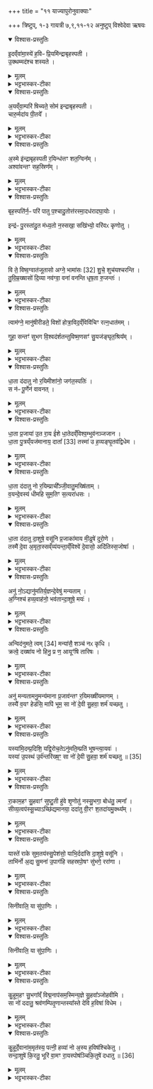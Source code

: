+++
title = "११ याज्यापुरोनुवाक्याः"

+++
त्रिष्टुप्, १-३ गायत्री
७,९,११-१२ अनुष्टुप्
विश्वेदेवा ऋषयः
<details open><summary>विश्वास-प्रस्तुतिः</summary>

इ॒दव्ँवा॑मा॒स्ये॑ ह॒विᳶ प्रि॒यमि॑न्द्राबृहस्पती ।  
उ॒क्थम्मद॑श्च शस्यते ।
</details>

<details><summary>मूलम्</summary>

इ॒दव्ँवा॑मा॒स्ये॑ ह॒विᳶ प्रि॒यमि॑न्द्राबृहस्पती ।  
उ॒क्थम्मद॑श्च शस्यते ।
</details>

<details><summary>भट्टभास्कर-टीका</summary>

1अथ याज्याकाण्डं वैश्वदेवं 'यं कामयेत राजन्यमनपोब्धो जायेत वृत्रान् घ्नंश्चरेदिति तस्मा एतमैन्द्राबार्हस्पत्यं चरुं निर्वपेत्' इत्यस्य पुरोनुवाक्या - इदं वामिति गायत्री ॥ हे इन्द्राबृहस्पती वां युवयोरास्ये इदं प्रियं हविः आस्यस्थमेवेदं मन्तव्यम्, न यत्नसाध्यम् । यद्वा - इदं हविः युवयोरास्ये जुहोमीति शेषः । उक्थं शस्त्रं तदपि होत्रा शस्यते युवयोः प्रियम् । मदश्च मदहेतुश्च युवयोः । यद्वा - उक्थं शस्त्रं, मदः प्रतिगरः, तदुभयमपि युवयोः प्रियत्वात् शस्यते एव इदं हविरपि युवयोः प्रियत्वात् मया हूयते इति । यद्वा - उक्थं मदश्च शस्यते, यदर्थं स सोम एवेदं हविः । याभ्यां वोक्थं मदश्च शस्यते तयोर्युवयोरिदं हविरिति ॥
</details>

<details open><summary>विश्वास-प्रस्तुतिः</summary>

अ॒यव्ँवा॒म्परि॑ षिच्यते॒ सोम॑ इन्द्राबृहस्पती ।   
चारु॒र्मदा॑य पी॒तये᳚ ।
</details>

<details><summary>मूलम्</summary>

अ॒यव्ँवा॒म्परि॑ षिच्यते॒ सोम॑ इन्द्राबृहस्पती ।   
चारु॒र्मदा॑य पी॒तये᳚ ।
</details>

<details><summary>भट्टभास्कर-टीका</summary>

2अथ तत्रैव पुरोनुवाक्या विकल्प्यते - अयं वामिति गायत्री ॥ हे इन्द्राबृहस्पती अयं सोमः सोमसदृशं हविः चारुः दीप्तिमान् मदनसमर्थो वा । वां युवयोः मदाय मदार्थं पीतये पानाय परिषिच्यते सर्वतः पूर्यते । 'क्तिच्क्तौ च' इति क्तिच् ॥
</details>

<details open><summary>विश्वास-प्रस्तुतिः</summary>

अ॒स्मे इ॑न्द्राबृहस्पती र॒यिन्ध॑त्तꣳ शत॒ग्विन᳚म् ।   
अश्वा॑वन्तꣳ सह॒स्रिण᳚म् ।
</details>

<details><summary>मूलम्</summary>

अ॒स्मे इ॑न्द्राबृहस्पती र॒यिन्ध॑त्तꣳ शत॒ग्विन᳚म् ।   
अश्वा॑वन्तꣳ सह॒स्रिण᳚म् ।
</details>

<details><summary>भट्टभास्कर-टीका</summary>

3पुनश्च विकल्पः - अस्मे इति गायत्री ॥ हे इन्द्राबृहस्पते अस्मे अस्मभ्यम् । 'सुपां सुलुक्' इति शेआदेशः, 'शे' इति प्रगृह्यत्वम् । रयिं धनं धत्तं दत्तम् । रयिर्विशेष्यते - शतग्विनं शतसंख्याकानां बहूनां गवां समाहारश्शतगवं, 'गोरतद्धितलुकि' इति टच्समासान्तः, तद्वन्तं शतग्विनं, अकारलोपश्छान्दसः । अश्वावन्तं अश्वैस्तद्वन्तम् । 'मन्त्रे सोमाश्व' इति दीर्घत्वम् । कियद्भिरश्वैस्तद्वन्तम्? सहस्रिणं सहस्रसङ्ख्यैः गोभ्योपि बहुतरैरश्वैः अन्यैर्वा गजादिभिस्तद्वन्तम् । ईदृशं रयिं अस्मभ्यं धत्तं अस्मामु स्थापयतम् ॥
</details>

<details open><summary>विश्वास-प्रस्तुतिः</summary>

बृह॒स्पति॑र्न॒ᳶ परि॑ पातु प॒श्चादु॒तोत्त॑रस्मा॒दध॑रादघा॒योः ।  

इन्द्र॑ᳶ पु॒रस्ता॑दु॒त म॑ध्य॒तो न॒स्सखा॒ सखि॑भ्यो॒ वरि॑वᳵ कृणोतु ।  
</details>

<details><summary>मूलम्</summary>

बृह॒स्पति॑र्न॒ᳶ परि॑ पातु प॒श्चादु॒तोत्त॑रस्मा॒दध॑रादघा॒योः ।  

इन्द्र॑ᳶ पु॒रस्ता॑दु॒त म॑ध्य॒तो न॒स्सखा॒ सखि॑भ्यो॒ वरि॑वᳵ कृणोतु ।  
</details>

<details><summary>भट्टभास्कर-टीका</summary>

4अथ याज्या - बृहस्पतिर्न इति त्रिष्टुप् ॥ बृहस्पतिः नः अस्मान् परिपातु सर्वैः प्रकारैः रक्षतु । पश्चादपरस्यां दिशि अवस्थितात् अघायोः अघं पापं योस्मभ्यमिच्छति तस्मात् पुरुषान्नः पातु । 'छन्दसि परेच्छायामपि' इति क्यच्, 'न छन्दसि' इतीत्वाभावः । उत अपि च उत्तरस्मादुत्तरदिगवस्थितात् अघायोर्नः पातु । अधरात् दक्षिणदिगवस्थिताच्चाघायोर्नः पातु, भूगोळे दक्षिणस्याधरत्वात् । इन्द्रश्च नोस्मान्पुरस्तात्पूर्वतः पातु पूर्वस्यां दिश्यवस्थितात् अघायोः नः पातु । उत अपि च मध्यतः मध्यदिग्व्यवस्थिताच्च । किंच – सखा समानख्यानः सखिभ्यः समानख्यानेभ्यः यजमानेभ्यः वरिवः धनं कृणोतु ददातु । कः? आनन्तर्यादिन्द्रः ॥
</details>

<details open><summary>विश्वास-प्रस्तुतिः</summary>

वि ते॒ विष्व॒ग्वात॑जूतासो अग्ने॒ भामा॑सः [32]  शु॒चे॒ शुच॑यश्चरन्ति ।  
तु॒वि॒म्र॒ख्षासो॑ दि॒व्या नव॑ग्वा॒ वना॑ वनन्ति धृष॒ता रु॒जन्तः॑ ।
</details>

<details><summary>मूलम्</summary>

वि ते॒ विष्व॒ग्वात॑जूतासो अग्ने॒ भामा॑सः [32]  शु॒चे॒ शुच॑यश्चरन्ति ।  
तु॒वि॒म्र॒ख्षासो॑ दि॒व्या नव॑ग्वा॒ वना॑ वनन्ति धृष॒ता रु॒जन्तः॑ ।
</details>

<details><summary>भट्टभास्कर-टीका</summary>

5'मेध्या च वा एतस्यामेध्या च तनुवौ संसृज्येते । यस्याहिताग्नेरन्यैरग्निभिरग्नयस्संसृज्यन्ते । अग्नये विविचये पुरोडाशमष्टाकपालं निर्वपेत्' इत्यस्य पुरोनुवाक्या - वि ते इति त्रिष्टुप् ॥ हे अग्ने ते तव विष्वक् नानागतिः वातजूतासः वातेन जूताः प्रेरिताः वातजूतासः । जु इति सौत्रो धातुः, जुवः कर्मणि निष्ठायां छान्दसं दीर्घत्वम्, 'आज्जसेरसुक्', तृतीया कर्मणि' इति पूर्वपदप्रकृतिस्वरत्वम् । यद्वा - वातस्येव जूतं वेगो येषामिति वातजूतासः । भामासः भासनशीलाः क्रूररूपा वा हे शुचे दीप्त शुचयः दीप्तयः तव विचरन्ति विष्वग्गमनाः ।   
किंच – तुविम्रक्षासः बहुशूद्धयः बहूनां वा शोधनाः । मृजेरौणादिके सप्रत्यये अमागमः, पूर्ववदसुक् । सेचनार्थात्स एव प्रत्ययः, अमागमश्च, बहुसेचकाः वृष्ट्या बहुविकारत्वादवग्रहश्च बहुव्रीहित्वे त्रिचक्रादित्वादुत्तरपदानोदात्तत्वम् । दिव्याः दिवमर्हतीति दण्डादिभ्यो यत् । नवग्वाः नवगतयः नित्याभिनवाः । अनवग्रह एव । गमेः क्विप्, 'ऊङ्च गमादीनामिति वक्तव्यम्' इत्यूकारः, जसि छान्दसं दीर्घत्वम् । वना वनानि उदकानि वनन्ति संभवन्ति धृषता धर्षणेन प्रसहनेन रुजन्तः वैगुण्यं भजन्तः । तया समृद्ध्या वृष्टिमुत्पादयन्तु तव शुचय इति ॥
</details>

<details open><summary>विश्वास-प्रस्तुतिः</summary>

त्वाम॑ग्ने॒ मानु॑षीरीडते॒ विशो॑ होत्रा॒विद॒व्ँविवि॑चिꣳ रत्न॒धात॑मम् ।  

गुहा॒ सन्तꣳ॑ सुभग वि॒श्वद॑र्शतन्तुविष्म॒णसꣳ॑ सु॒यज॑ङ्घृत॒श्रिय᳚म् ।
</details>

<details><summary>मूलम्</summary>

त्वाम॑ग्ने॒ मानु॑षीरीडते॒ विशो॑ होत्रा॒विद॒व्ँविवि॑चिꣳ रत्न॒धात॑मम् ।  

गुहा॒ सन्तꣳ॑ सुभग वि॒श्वद॑र्शतन्तुविष्म॒णसꣳ॑ सु॒यज॑ङ्घृत॒श्रिय᳚म् ।
</details>

<details><summary>भट्टभास्कर-टीका</summary>

6अथ याज्या - त्वामग्ने मानुषीरिति त्रिष्टुप् ॥ हे अग्ने त्वां मानुषीः मनुष्याः विशः प्रजाः ईडते स्तुवन्ति । 'मनोर्जातौ' इत्यञ्, 'टिड्ढाणञ्' इत्यादिना ङीप्, 'वा छन्दसि' इति पूर्वसवर्णदीर्घत्वम् । होत्राविदं वाग्विशेषज्ञं विविचिं विवेचकं मिश्रितानां शोधकम् । विपूर्वाद्विचेः 'इक्कृष्यादिभ्यः' इतीक् । रत्नधातमं रमणीयानां धनानां धातृतमं दातृतमं गुहा गुहायां सन्तं गुह्यम् । सप्तम्या आकारः । हे सुभग सर्वस्य प्रिय । यद्वा - शोभनधन विश्वदर्शतं विश्वस्य दर्शयितारं, विश्वं दर्शनमस्येति बहुव्रीहिः । तुविष्मणसं प्रवृद्धमनसं, महाबलमित्येके, बहूनां मन्तारमित्यन्ये । छान्दसस्सुट्, णत्वं च, बहुव्रीहित्वे त्वन्तोदात्तत्वं त्रिचक्रादित्वाद्द्रष्टव्यम् बहुविकारत्वादनवग्रहः । सुयजं सुष्ठु यष्टारं वैगुण्यापनोदनं घृतश्रियं घृतस्य श्रयितारम् । 'क्विब्वचि' इत्यादिना क्विप्दीर्घौ । ईदृशं त्वामीडते प्रजाः । त्वं च अभिप्रेतैर्योजय सर्वतोस्मदभिप्रेतमपि साधयसि ॥
</details>

<details open><summary>विश्वास-प्रस्तुतिः</summary>

धा॒ता द॑दातु नो र॒यिमीशा॑नो॒ जग॑त॒स्पतिः॑ ।  
स न॑ᳶ पू॒र्णेन॑ वावनत् ।
</details>

<details><summary>मूलम्</summary>

धा॒ता द॑दातु नो र॒यिमीशा॑नो॒ जग॑त॒स्पतिः॑ ।  
स न॑ᳶ पू॒र्णेन॑ वावनत् ।
</details>

<details><summary>भट्टभास्कर-टीका</summary>

7सन्ति देविकाहवींषि 'धात्रे पुरोडाशं द्वादशकपालं निर्वपति' , 'देविका निर्वपेत्प्रजाकामः' इति च विहितानि । तत्र धातुः पुरोनुवाक्या - धातेति गायत्री ॥ धाता विश्वस्य धारयिता नोस्मभ्यं धनं ददातु । ईशानः सर्वार्थसाधनशक्तः । अनुदात्तेत्त्वाल्लसार्वधातुकानुदात्तत्वम् । जगतः पतिः पालयिता । 'षष्ठ्याः पतिपुत्र' इति सत्वम् । किञ्च - स देवोस्मान् पूर्णेन पूरणाय वावनत् संभजताम्, अत्यर्थं परिगृह्णात्वस्मानिति । यद्वा - पूर्णेन आप्यायितेन नोस्मान्योजयतु । वनतेर्लेटि शपः श्लुः, लेटोडागमः, तुजादित्वादभ्यासस्य दीर्घत्वम् ॥
</details>

<details open><summary>विश्वास-प्रस्तुतिः</summary>

धा॒ता प्र॒जाया॑ उ॒त रा॒य ई॑शे धा॒तेदव्ँविश्व॒म्भुव॑नञ्जजान ।   
धा॒ता पु॒त्रय्ँयज॑मानाय॒ दाता᳚ [33] तस्मा॑ उ ह॒व्यङ्घृ॒तव॑द्विधेम ।
</details>

<details><summary>मूलम्</summary>

धा॒ता प्र॒जाया॑ उ॒त रा॒य ई॑शे धा॒तेदव्ँविश्व॒म्भुव॑नञ्जजान ।   
धा॒ता पु॒त्रय्ँयज॑मानाय॒ दाता᳚ [33] तस्मा॑ उ ह॒व्यङ्घृ॒तव॑द्विधेम ।
</details>

<details><summary>भट्टभास्कर-टीका</summary>

8याज्या - धाता प्रजाया इति त्रिष्टुप् ॥ धाता प्रजायाः पुत्रादेः उत अपि च रायो धनस्य च ईशे ईष्टे । 'लोपस्त आत्मनेपदेषु' इति तलोपः । इद विश्वं भुवनं भूतजातं धाता जनान जनयामास । ण्यन्ताल्लिटि 'बहुलमन्यत्रापि' इति णिलुक् । धातेव पुत्रं यजमानाय दाता ताच्छील्येन ददाति । तस्मा उ तस्मा एव देवाय हव्यमिदं घृतवत् घृतयुक्तं विधेम दद्मः । विध विधाने, तौदादिकः ॥
</details>

<details open><summary>विश्वास-प्रस्तुतिः</summary>

धा॒ता द॑दातु नो र॒यिम्प्राची᳚ञ्जी॒वातु॒मख्षि॑ताम् ।  
व॒यन्दे॒वस्य॑ धीमहि सुम॒तिꣳ स॒त्यरा॑धसः ।
</details>

<details><summary>मूलम्</summary>

धा॒ता द॑दातु नो र॒यिम्प्राची᳚ञ्जी॒वातु॒मख्षि॑ताम् ।  
व॒यन्दे॒वस्य॑ धीमहि सुम॒तिꣳ स॒त्यरा॑धसः ।
</details>

<details><summary>भट्टभास्कर-टीका</summary>

9तत्रैव याज्यानुवाक्ये विकल्प्येते - धातेत्यनुष्टुप् ॥ धाता ददातु नो रयिम् । गतम् । प्राचीं प्रकृष्टगमनां अनुगुणां जीवातुं जीवनार्थं जीवनाय पर्याप्तम् । जीवेरातुप्रत्ययः । अक्षितां अक्षीणां, ततश्च तेनैव धनेन वयं देवस्य सवितुः सत्यराधसः सत्यधनस्य सुमतिं शोभनमतिं, कम्? यागम् । धीमहि धारयामः तं यजेमहीत्यर्थः । धीङ् आधारे, शपो लुक् । यद्वा - देवस्य धातुः कल्याणीं मतिं तद्विषयां कल्याणीं बुद्धिं तां धीमहि कुर्मः ॥
</details>

<details open><summary>विश्वास-प्रस्तुतिः</summary>

धा॒ता द॑दातु दा॒शुषे॒ वसू॑नि प्र॒जाका॑माय मी॒ढुषे॑ दुरो॒णे ।    
तस्मै॑ दे॒वा अ॒मृता॒स्सव्ँव्य॑यन्ता॒व्ँविश्वे॑ दे॒वासो॒ अदि॑तिस्स॒जोषाः᳚ ।
</details>

<details><summary>मूलम्</summary>

धा॒ता द॑दातु दा॒शुषे॒ वसू॑नि प्र॒जाका॑माय मी॒ढुषे॑ दुरो॒णे ।    
तस्मै॑ दे॒वा अ॒मृता॒स्सव्ँव्य॑यन्ता॒व्ँविश्वे॑ दे॒वासो॒ अदि॑तिस्स॒जोषाः᳚ ।
</details>

<details><summary>भट्टभास्कर-टीका</summary>

10याज्या - धातेति त्रिष्टुप् ॥ धाता हवींषि दाशुषे हविर्दत्तवते यजमानाय वसूनि धनानि प्रजार्थानि ददातु प्रजाकामाय प्रजानां कामयमानाय । 'शीलिकामि' इत्यादिना णः, पूर्वपदप्रकृतिस्वरत्वं च । मीढुषे मेहनसमर्थाय दुरोणे दुःखेनापयितव्ये गृहे वर्तमानाय गृहस्थाय । यद्वा - दुरोणे यज्ञगृहे मीढुषे हविस्सिक्तवते तस्मै देवा अमृता अमरणाः संव्ययन्तां संहत्य वसूनि ददातु, विश्वेदेवाश्च गणाः सजोषाः, अदितिश्च सजोषा समानप्रीतिः । 'परादिश्छन्दसि' इत्युत्तरपदाद्युदात्तत्वम् ॥
</details>

<details open><summary>विश्वास-प्रस्तुतिः</summary>

अनु॑ नो॒ऽद्यानु॑मतिर्य॒ज्ञन्दे॒वेषु॑ मन्यताम् ।  
अ॒ग्निश्च॑ हव्य॒वाह॑नो॒ भव॑तान्दा॒शुषे॒ मयः॑ ।
</details>

<details><summary>मूलम्</summary>

अनु॑ नो॒ऽद्यानु॑मतिर्य॒ज्ञन्दे॒वेषु॑ मन्यताम् ।  
अ॒ग्निश्च॑ हव्य॒वाह॑नो॒ भव॑तान्दा॒शुषे॒ मयः॑ ।
</details>

<details><summary>भट्टभास्कर-टीका</summary>

11अनुमतेः पुरोनुवाक्या - अनु न इत्यनुष्टुप् ॥ नोस्माकमिमं यज्ञं अनुमतिर्देवी अद्येदानीं देवेषु अनुमन्यतां देवान् प्रापयतु देवनिमित्तं वा अनुजानातु । ऊनचन्द्रा पौर्णमासी अनुमतिः । अग्निश्च हव्यवाहनः हविषां वोढा देवेष्वनुमन्यतामित्येव । 'हव्येनन्तः पादम्' इति ञ्युट्, किंच - तौ अनुमतिहव्यवाहनौ दाशुषे हविर्दत्तवते अस्मै यजमानाय मयः सुखहेतुः भवताम् ॥
</details>

<details open><summary>विश्वास-प्रस्तुतिः</summary>

अन्विद॑नुमते॒ त्वम् [34]  मन्या॑सै॒ शञ्च॑ नᳵ कृधि ।  
क्रत्वे॒ दख्षा॑य नो हिनु॒ प्र ण॒ आयूꣳ॑षि तारिषः ।
</details>

<details><summary>मूलम्</summary>

अन्विद॑नुमते॒ त्वम् [34]  मन्या॑सै॒ शञ्च॑ नᳵ कृधि ।  
क्रत्वे॒ दख्षा॑य नो हिनु॒ प्र ण॒ आयूꣳ॑षि तारिषः ।
</details>

<details><summary>भट्टभास्कर-टीका</summary>

12याज्या - अन्वित्यनुष्टुप् ॥ अनुमते त्वं मन्यासै अनुमन्यस्व लोटि 'वैतोन्यत्र' इत्यैकारः । किंच - नोस्माकं शं सुखं च कृधि कुरु । करोतेर्लोटि शपो लुक्, 'श्रुशृणुकृवृभ्यः' इति धिभावः । किं पुनरनुमन्तव्यमित्याह - क्रत्वे क्रतवे यागाय प्रत्ययाय वा दक्षाय समर्थाय शीघ्रकरणाय क्रत्वर्थं वा यद्दक्षमन्नं तदर्थं नः अस्मान् हिनु प्रेरय । 'जसादिषु वा वचनम् प्राङ्णौ चङ्युपधायाः' इति दीर्घं ङितीति गुणो न प्रवर्तते । तदर्थं चास्माकं आयूंषि प्रतारिषः प्रवर्तय । तरतेर्ण्यान्ताल्लेटि 'सिब्बहुलं लेटि' इति सिप् 'लेटोडाटौ' इत्यडागमः, 'उपसर्गाद्बहुलम्' इति नसो णत्वम् ॥
</details>

<details open><summary>विश्वास-प्रस्तुतिः</summary>

अनु॑ मन्यतामनु॒मन्य॑माना प्र॒जाव॑न्तꣳ र॒यिमख्षी॑यमाणम् ।   
तस्यै॑ व॒यꣳ हेड॑सि॒ मापि॑ भूम॒ सा नो॑ दे॒वी सु॒हवा॒ शर्म॑ यच्छतु ।
</details>

<details><summary>मूलम्</summary>

अनु॑ मन्यतामनु॒मन्य॑माना प्र॒जाव॑न्तꣳ र॒यिमख्षी॑यमाणम् ।   
तस्यै॑ व॒यꣳ हेड॑सि॒ मापि॑ भूम॒ सा नो॑ दे॒वी सु॒हवा॒ शर्म॑ यच्छतु ।
</details>

<details><summary>भट्टभास्कर-टीका</summary>

13अथ विकल्पार्थे अनुमन्यतामिति त्रिष्टुप् ॥ अनुमन्यमाना अनुमतिर्देवी संगत्या रयिमनुमन्यताम् । कीदृशम्? प्रजावन्तं प्रजायुक्तं अक्षीयमाणं च । किंच - तस्यै तस्या अनुमतिदेव्याः हेडसि क्रोधेऽपि मा भूम, किन्तु अनुग्रह एव भूयास्म । सा च देवी नोस्मभ्यं शर्म सुखं यच्छतु ददातु सुहवा स्वाह्वाना । 'बहुलं छन्दसि' इति प्रागेव प्रत्ययोत्पत्तेस्संप्रसारणे कृते आकारान्तत्वाभावात्तलेव प्रवर्तते ॥
</details>

<details open><summary>विश्वास-प्रस्तुतिः</summary>

यस्या॑मि॒दम्प्र॒दिशि॒ यद्वि॒रोच॒तेऽनु॑मति॒म्प्रति॑ भूषन्त्या॒यवः॑ ।  
यस्या॑ उ॒पस्थ॑ उ॒र्व॑न्तरि॑ख्ष॒ꣳ॒ सा नो॑ दे॒वी सु॒हवा॒ शर्म॑ यच्छतु ॥ [35]  
</details>

<details><summary>मूलम्</summary>

यस्या॑मि॒दम्प्र॒दिशि॒ यद्वि॒रोच॒तेऽनु॑मति॒म्प्रति॑ भूषन्त्या॒यवः॑ ।  
यस्या॑ उ॒पस्थ॑ उ॒र्व॑न्तरि॑ख्ष॒ꣳ॒ सा नो॑ दे॒वी सु॒हवा॒ शर्म॑ यच्छतु ॥ [35]  
</details>

<details><summary>भट्टभास्कर-टीका</summary>

14[याज्या]यस्यामिति जगती ॥ यस्यां देव्यां [प्रदिशि प्रकर्षेण दिशन्त्यामाज्ञापयन्त्यां] यद्विरोचते विविधं भासते जगदिदं विश्वं आज्ञाविधेयं वर्तते इति । किंच – यामनुमतिं अनुमन्यमानां, भावो लक्ष्यते मद्भावे भावात्, अभावे चाभावात् । किंच - यस्या उपस्थः तत्स्थानीयं उर्वन्तरिक्षं महदिदमाकाशं विश्वं व्याप्य स्थितत्वात् । सा नः इति । गतम् ॥
</details>

<details open><summary>विश्वास-प्रस्तुतिः</summary>

रा॒काम॒हꣳ सु॒हवाꣳ॑ सुष्टु॒ती हु॑वे शृ॒णोतु॑ नस्सु॒भगा॒ बोध॑तु॒ त्मना᳚ ।   
सीव्य॒त्वप॑स्सू॒च्याऽच्छि॑द्यमानया॒ ददा॑तु वी॒रꣳ श॒तदा॑यमु॒क्थ्य᳚म् ।  
</details>

<details><summary>मूलम्</summary>

रा॒काम॒हꣳ सु॒हवाꣳ॑ सुष्टु॒ती हु॑वे शृ॒णोतु॑ नस्सु॒भगा॒ बोध॑तु॒ त्मना᳚ ।   
सीव्य॒त्वप॑स्सू॒च्याऽच्छि॑द्यमानया॒ ददा॑तु वी॒रꣳ श॒तदा॑यमु॒क्थ्य᳚म् ।  
</details>

<details><summary>भट्टभास्कर-टीका</summary>

15राकायाः पुरोनुवाक्या - राकामिति जगती ॥ संपूर्णचन्द्रा पौर्णमासी राका, राकां देवीं सुहवां स्वाह्वानां आह्वानप्रयोजनकारिणीं सुष्टुती शोभनया स्तुत्या अहं हुवे आह्वयामि । पूर्ववच्छपो लुक्, संप्रसारणं च । सुष्टुतिशब्दात्तृतीयैकवचनस्य 'सुपां सुलुक्' इति पूर्वसवर्ण ईकारः, 'मन्क्तिन् व्याख्यान' इत्युत्तरपदान्तोदात्तत्वम् । सा च सुभगा सुज्ञानादिका नोस्माकं शृणोतु, आह्वानं श्रुत्वा च बोधतु बुध्यतामस्मदभिप्रायं त्मना आत्मना स्वयमेव । 'मन्त्रेष्वाङ्यदेः' इति लोपः । बुद्ध्वा च अपः कर्म प्रजननाख्यं अस्मदभिप्रेतं सूच्या सूचीस्थानीयया अनुग्रहबुद्ध्या अच्छिद्यमानया अविल्छिन्नया सीव्यतु सन्तनोतु यथा वस्त्रादिकं सूच्या स्यूतं चिरं तिष्ठति, एवमिदं करोतु । तथा च कृत्वा वीरं विक्रान्तं पुत्रं शतदायं बहुधनं उक्थ्यं कर्मभिः प्रशस्यं स्तोत्रार्हं ददातु ॥
</details>

<details open><summary>विश्वास-प्रस्तुतिः</summary>

यास्ते॑ राके सुम॒तय॑स्सु॒पेश॑सो॒ याभि॒र्ददा॑सि दा॒शुषे॒ वसू॑नि ।   
ताभि॑र्नो अ॒द्य सु॒मना॑ उ॒पाग॑हि सहस्रपो॒षꣳ सु॑भगे॒ ररा॑णा ।   
</details>

<details><summary>मूलम्</summary>

यास्ते॑ राके सुम॒तय॑स्सु॒पेश॑सो॒ याभि॒र्ददा॑सि दा॒शुषे॒ वसू॑नि ।   
ताभि॑र्नो अ॒द्य सु॒मना॑ उ॒पाग॑हि सहस्रपो॒षꣳ सु॑भगे॒ ररा॑णा ।   
</details>

<details><summary>भट्टभास्कर-टीका</summary>

16याज्या - यास्ते इति जगती ॥ हे राके देवि यास्ते तव सुमतयः शोभनबुद्धयः अनुग्रहात्मिकाः सुपेशसः सुरूपाः शोभनविषया वा । 'मन्क्तिन्व्याख्यान' इत्यादिना पुर्वत्रोत्तरपदान्तोदात्तत्वम् । उत्तरत्र 'सोर्मनसी' इत्युत्तरपदाद्युदात्तत्वम् । याभिर्मतिभिः दाशुषे हविर्दत्तवते यजमानाय वसूनि धनानि ददासि ताभिर्मतिभिः उपलक्षिता तथाभूतसंकल्पा नोस्मान् अद्येदानीं सुमना भूत्वा उपागहि उपागच्छ । व्यत्ययेन शपो लुक् । सहस्रपोषं बहुनो धनस्य पुष्टिं रराणा ददती उपागच्छतीति । रातेर्व्यत्ययेन आत्मनेपदम् । शपः श्लुः । हे सुभगे कल्याणधनप्रापिणि ॥
</details>

<details open><summary>विश्वास-प्रस्तुतिः</summary>

सिनी॑वालि॒ या सु॑पा॒णिः ।
</details>

<details><summary>मूलम्</summary>

सिनी॑वालि॒ या सु॑पा॒णिः ।
</details>

<details><summary>भट्टभास्कर-टीका</summary>

17सिनीवाल्याः पुरोनुवाक्या याज्या च - सिनीवालि या सुपाणिरित्युभे अनुष्टुभौ प्रतीकग्रहणं चेदम् ॥ सिनीवालि पृथुष्टुके पृथुजघने या त्वं देवानामसि स्वसा सहोत्पन्नाऽसि । सा त्वमिदमाहुतं हव्यं जुषस्व । हे देवि प्रजां चास्मभ्यं दिदिढ्ढि उपचितां कुरु ॥
</details>

<details open><summary>विश्वास-प्रस्तुतिः</summary>

सिनी॑वालि॒ या सु॑पा॒णिः ।
</details>

<details><summary>मूलम्</summary>

सिनी॑वालि॒ या सु॑पा॒णिः ।
</details>

<details><summary>भट्टभास्कर-टीका</summary>

18अथ द्वितीया - या सुपाणिः शोभनहस्ता स्वङ्गुरिः शोभनाङ्गुळिः सुषूमा शोभनप्रसूतिः बहुसूवरी बहूनामपत्यानां सवित्री । तस्यै विश्पत्नियै विशां पालयित्र्यै सिनीवाल्यै हविर्जुहोतनेति ॥
</details>

<details open><summary>विश्वास-प्रस्तुतिः</summary>

कु॒हूम॒हꣳ सु॒भगा᳚व्ँ विद्म॒नाप॑सम॒स्मिन्य॒ज्ञे सु॒हवा᳚ञ्जोहवीमि ।  
सा नो॑ ददातु॒ श्रव॑णम्पितृ॒णान्तस्या᳚स्ते देवि ह॒विषा॑ विधेम ।
</details>

<details><summary>मूलम्</summary>

कु॒हूम॒हꣳ सु॒भगा᳚व्ँ विद्म॒नाप॑सम॒स्मिन्य॒ज्ञे सु॒हवा᳚ञ्जोहवीमि ।  
सा नो॑ ददातु॒ श्रव॑णम्पितृ॒णान्तस्या᳚स्ते देवि ह॒विषा॑ विधेम ।
</details>

<details><summary>भट्टभास्कर-टीका</summary>

19कुह्वाः पुरोनुवाक्या - कुहूमहमिति त्रिष्टुप् ॥ नष्टचन्द्राऽमावास्या कुहूः, तां सुभगां शोभनधनादिकां विद्मनापसं विदितकर्माणं, वेदनं विद्मः, औणादिको मन्प्रत्ययः, तद्विद्मनं पामादिलक्षणो नप्रत्ययः, तादृशं अपः कर्म यस्या इति तादृशीं सुहवां स्वाह्वानां अस्मिन् यज्ञे जोहवीमि भृशमाह्वयामि, सा चाहूता अस्मभ्यं ददातु श्रवणं श्रुतिसुखं धनं यशो वा पितृणां पूर्वेषां संबन्धि पितृणां वा श्रुतिसुखं यथा भवति तया ददातु । इदानीं स्तुत्या अभिमुखीं देवतां प्रत्यक्षीकृत्याह - हे देवि कुहु तस्याः हविषा विधेम । 'क्रियाग्रहणं कर्तव्यम्' इति कर्मणः संप्रदानत्वाच्चतुर्थ्यर्थे षष्ठी । तादृग्गुणां त्वां हविषा परिचरेमेत्यर्थः ॥
</details>

<details open><summary>विश्वास-प्रस्तुतिः</summary>

कु॒हूर्दे॒वाना॑म॒मृत॑स्य॒ पत्नी॒ हव्या॑ नो अ॒स्य ह॒विष॑श्चिकेतु ।   
सन्दा॒शुषे॑ कि॒रतु॒ भूरि॑ वा॒मꣳ रा॒यस्पोष॑ञ्चिकि॒तुषे॑ दधातु ॥ [36]  
</details>

<details><summary>मूलम्</summary>

कु॒हूर्दे॒वाना॑म॒मृत॑स्य॒ पत्नी॒ हव्या॑ नो अ॒स्य ह॒विष॑श्चिकेतु ।   
सन्दा॒शुषे॑ कि॒रतु॒ भूरि॑ वा॒मꣳ रा॒यस्पोष॑ञ्चिकि॒तुषे॑ दधातु ॥ [36]  
</details>

<details><summary>भट्टभास्कर-टीका</summary>

20याज्या - कुहूरिति त्रिष्टुप् ॥ देवानाम्मध्ये कुहूर्देवी अमृतस्य अमृतत्वस्य उदकस्य वा पत्नी पालयित्री । यद्वा - देवानामिति सर्वविकारोपलक्षणम् । सर्वेषां भूतजातानां अमृतस्य पत्नी हव्या आह्वानार्हा । यत्प्रत्यये पूर्ववत्संप्रसारणत्वम् । तादृशी देवी नोस्माकं अस्य हविषः चरोः दीयमानस्य चिकेतु जानातु । ज्ञात्वा च दाशुषे हविर्दत्तवते यजमानाय भूरि भूयिष्ठं वामं वननीयं धनं संकिरतु ददातु । 'दाश्वान्' इति निपातः । रायस्पोषं तस्य धनस्य पुष्टिं चिकितुषे ज्ञातवते यजमानाय ददातु । कित ज्ञाने लिटः क्वसुः । रायः सत्वस्वरावुक्तौ ॥

 इति भट्टभास्करमिश्रविरचिते यजुर्वेदभाष्ये ज्ञानयज्ञाख्ये तृतीयकाण्डे तृतीयप्रपाठके एकादशोनुवाकः ॥
प्रपाठकश्च समाप्तः॥  

</details>